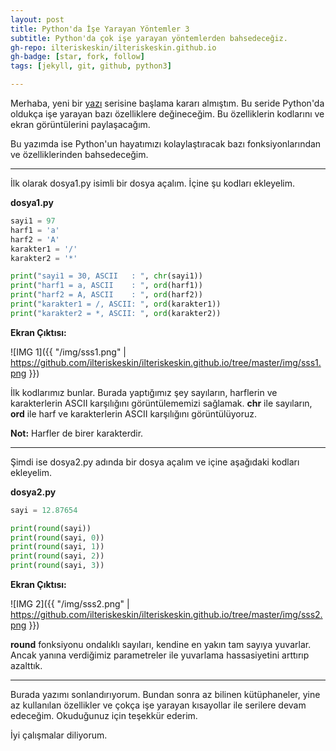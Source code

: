 ```yaml
---
layout: post
title: Python'da İşe Yarayan Yöntemler 3
subtitle: Python'da çok işe yarayan yöntemlerden bahsedeceğiz.
gh-repo: ilteriskeskin/ilteriskeskin.github.io
gh-badge: [star, fork, follow]
tags: [jekyll, git, github, python3]

---
```


Merhaba, yeni bir [yazı](2018-10-28-pythonserisi1.md) serisine başlama kararı almıştım. Bu seride Python'da oldukça işe yarayan bazı özelliklere değineceğim. Bu özelliklerin kodlarını ve ekran görüntülerini paylaşacağım.

Bu yazımda ise Python'un hayatımızı kolaylaştıracak bazı fonksiyonlarından ve özelliklerinden bahsedeceğim.

---------------------------------------

İlk olarak dosya1.py isimli bir dosya açalım. İçine şu kodları ekleyelim.

**dosya1.py**

```Python
sayi1 = 97
harf1 = 'a'
harf2 = 'A'
karakter1 = '/'
karakter2 = '*'

print("sayi1 = 30, ASCII   : ", chr(sayi1))
print("harf1 = a, ASCII    : ", ord(harf1))
print("harf2 = A, ASCII    : ", ord(harf2))
print("karakter1 = /, ASCII: ", ord(karakter1))
print("karakter2 = *, ASCII: ", ord(karakter2))

```

**Ekran Çıktısı:**

![IMG 1]({{ "/img/sss1.png" | https://github.com/ilteriskeskin/ilteriskeskin.github.io/tree/master/img/sss1.png }})

İlk kodlarımız bunlar. Burada yaptığımız şey sayıların, harflerin ve karakterlerin ASCII karşılığını
görüntülememizi sağlamak. **chr** ile sayıların, **ord** ile harf ve karakterlerin ASCII karşılığını
görüntülüyoruz.

**Not:** Harfler de birer karakterdir.

--------------------------------------

Şimdi ise dosya2.py adında bir dosya açalım ve içine aşağıdaki kodları ekleyelim.

**dosya2.py**

```Python
sayi = 12.87654

print(round(sayi))
print(round(sayi, 0))
print(round(sayi, 1))
print(round(sayi, 2))
print(round(sayi, 3))

```

**Ekran Çıktısı:**

![IMG 2]({{ "/img/sss2.png" | https://github.com/ilteriskeskin/ilteriskeskin.github.io/tree/master/img/sss2.png }})

**round** fonksiyonu ondalıklı sayıları, kendine en yakın tam sayıya yuvarlar. Ancak yanına verdiğimiz
parametreler ile yuvarlama hassasiyetini arttırıp azalttık.

--------------------------------------

Burada yazımı sonlandırıyorum. Bundan sonra az bilinen kütüphaneler, yine az kullanılan özellikler ve çokça
işe yarayan kısayollar ile serilere devam edeceğim. Okuduğunuz için teşekkür ederim.

İyi çalışmalar diliyorum.
